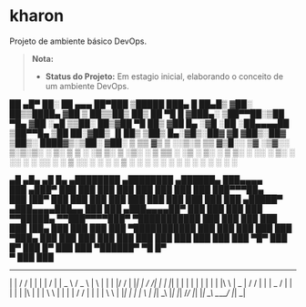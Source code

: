 # kharon
Projeto de ambiente básico DevOps.

> **Nota:**
> - **Status do Projeto:** Em estagio inicial, elaborando o conceito de um ambiente DevOps.
>


 ██ ▄█▀ ██░ ██  ▄▄▄       ██▀███   ▒█████   ███▄    █ 
 ██▄█▒ ▓██░ ██▒▒████▄    ▓██ ▒ ██▒▒██▒  ██▒ ██ ▀█   █ 
▓███▄░ ▒██▀▀██░▒██  ▀█▄  ▓██ ░▄█ ▒▒██░  ██▒▓██  ▀█ ██▒
▓██ █▄ ░▓█ ░██ ░██▄▄▄▄██ ▒██▀▀█▄  ▒██   ██░▓██▒  ▐▌██▒
▒██▒ █▄░▓█▒░██▓ ▓█   ▓██▒░██▓ ▒██▒░ ████▓▒░▒██░   ▓██░
▒ ▒▒ ▓▒ ▒ ░░▒░▒ ▒▒   ▓▒█░░ ▒▓ ░▒▓░░ ▒░▒░▒░ ░ ▒░   ▒ ▒ 
░ ░▒ ▒░ ▒ ░▒░ ░  ▒   ▒▒ ░  ░▒ ░ ▒░  ░ ▒ ▒░ ░ ░░   ░ ▒░
░ ░░ ░  ░  ░░ ░  ░   ▒     ░░   ░ ░ ░ ░ ▒     ░   ░ ░ 
░  ░    ░  ░  ░      ░  ░   ░         ░ ░           ░ 
                                                      


   ▄█   ▄█▄    ▄█    █▄       ▄████████    ▄████████  ▄██████▄  ███▄▄▄▄   
  ███ ▄███▀   ███    ███     ███    ███   ███    ███ ███    ███ ███▀▀▀██▄ 
  ███▐██▀     ███    ███     ███    ███   ███    ███ ███    ███ ███   ███ 
 ▄█████▀     ▄███▄▄▄▄███▄▄   ███    ███  ▄███▄▄▄▄██▀ ███    ███ ███   ███ 
▀▀█████▄    ▀▀███▀▀▀▀███▀  ▀███████████              ███    ███ ███   ███ 
  ███▐██▄     ███    ███     ███    ███ ▀███████████ ███    ███ ███   ███ 
  ███ ▀███▄   ███    ███     ███    ███   ███    ███ ███    ███ ███   ███ 
  ███   ▀█▀   ███    █▀      ███    █▀    ███    ███  ▀██████▀   ▀█   █▀  
  ▀                                       ███    ███                      


 _   _    _   _       ___   _____    _____   __   _  
| | / /  | | | |     /   | |  _  \  /  _  \ |  \ | | 
| |/ /   | |_| |    / /| | | |_| |  | | | | |   \| | 
| |\ \   |  _  |   / / | | |  _  /  | | | | | |\   | 
| | \ \  | | | |  / /  | | | | \ \  | |_| | | | \  | 
|_|  \_\ |_| |_| /_/   |_| |_|  \_\ \_____/ |_|  \_| 
